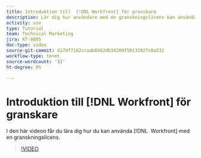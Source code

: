 ```yaml
---
title: Introduktion till  [!DNL Workfront] för granskare
description: Lär dig hur användare med en granskningslicens kan använda  [!DNL &#x200B; Workfront].
activity: use
type: Tutorial
team: Technical Marketing
jira: KT-8805
doc-type: video
source-git-commit: d17df7162ccaab6b62db34209f50131927c0a532
workflow-type: tm+mt
source-wordcount: '31'
ht-degree: 0%

---
```


# Introduktion till [!DNL Workfront] för granskare

I den här videon får du lära dig hur du kan använda [!DNL &#x200B; Workfront] med en granskningslicens.

>[!VIDEO](https://video.tv.adobe.com/v/335106/?quality=12&learn=on&enablevpops)
